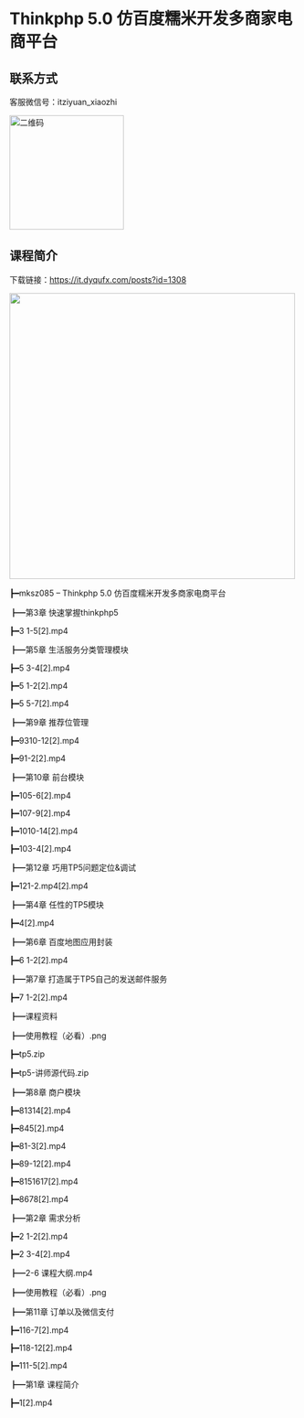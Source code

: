 # Thinkphp 5.0 仿百度糯米开发多商家电商平台

## 联系方式

客服微信号：itziyuan_xiaozhi

<img src="https://ziyuanyun.oss-cn-guangzhou.aliyuncs.com/common/20240614073449/666b82192834a.jpg" width="200" height="200" alt="二维码">

## 课程简介

下载链接：https://it.dyqufx.com/posts?id=1308

<img src="https://ziyuanyun.oss-cn-guangzhou.aliyuncs.com/yun/20240515153700/6644661cc3ab5.jpg" width="500" alt="">

  ┣━mksz085 &#8211; Thinkphp 5.0 仿百度糯米开发多商家电商平台

 ┣━第3章 快速掌握thinkphp5

 ┣━3 1-5[2].mp4

 ┣━第5章 生活服务分类管理模块

 ┣━5 3-4[2].mp4

 ┣━5 1-2[2].mp4

 ┣━5 5-7[2].mp4

 ┣━第9章 推荐位管理

 ┣━9310-12[2].mp4

 ┣━91-2[2].mp4

 ┣━第10章 前台模块

 ┣━105-6[2].mp4

 ┣━107-9[2].mp4

 ┣━1010-14[2].mp4

 ┣━103-4[2].mp4

 ┣━第12章 巧用TP5问题定位&amp;调试

 ┣━121-2.mp4[2].mp4

 ┣━第4章 任性的TP5模块

 ┣━4[2].mp4

 ┣━第6章 百度地图应用封装

 ┣━6 1-2[2].mp4

 ┣━第7章 打造属于TP5自己的发送邮件服务

 ┣━7 1-2[2].mp4

 ┣━课程资料

 ┣━使用教程（必看）.png

 ┣━tp5.zip

 ┣━tp5-讲师源代码.zip

 ┣━第8章 商户模块

 ┣━81314[2].mp4

 ┣━845[2].mp4

 ┣━81-3[2].mp4

 ┣━89-12[2].mp4

 ┣━8151617[2].mp4

 ┣━8678[2].mp4

 ┣━第2章 需求分析

 ┣━2 1-2[2].mp4

 ┣━2 3-4[2].mp4

 ┣━2-6 课程大纲.mp4

 ┣━使用教程（必看）.png

 ┣━第11章 订单以及微信支付

 ┣━116-7[2].mp4

 ┣━118-12[2].mp4

 ┣━111-5[2].mp4

 ┣━第1章 课程简介

 ┣━1[2].mp4

  